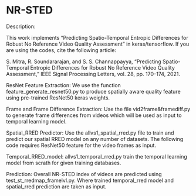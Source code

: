 # NR-STED
Description:

This work implements “Predicting Spatio-Temporal Entropic Differences for
Robust No Reference Video Quality Assessment” in keras/tensorflow. If you are using the codes, cite the following article:

S. Mitra, R. Soundararajan, and S. S. Channappayya, “Predicting Spatio-Temporal Entropic Differences for Robust No Reference Video Quality Assessment,” IEEE Signal Processing Letters, vol. 28, pp. 170–174, 2021.
 

ResNet Feature Extraction: We use the function feature_generate_resnet50.py to produce spatially aware quality feature using pre-trained ResNet50 keras weights.

Frame and Frame Difference Extraction: Use the file vid2frame&framediff.py to generate frame differences from videos which will be used as input to temporal learning model.

Spatial_RRED Predictor: Use the allvs1_spatial_rred.py file to train and predict our spatial RRED model on any number of datasets. The following code requires ResNet50 feature for the video frames as input.

Temporal_RRED_model:  allvs1_temporal_rred.py train the temporal learning model from scrath for given training databases.

Prediction: Overall NR-STED index of videos are predicted using test_st_rredmap_framelvl.py. Where trained temporal_rred model and spatial_rred prediction are taken as input.
